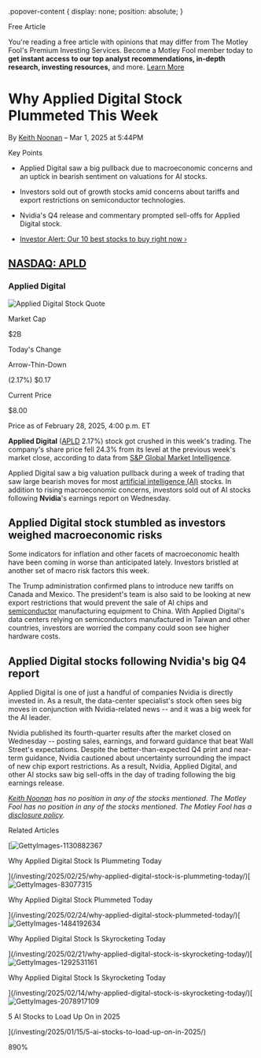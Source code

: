 .popover-content { display: none; position: absolute; }

Free Article[](#)

You're reading a free article with opinions that may differ from The Motley Fool's Premium Investing Services. Become a Motley Fool member today to **get instant access to our top analyst recommendations, in-depth research, investing resources,** and more. [Learn More](https://www.fool.com/mms/mark/op-free-tbox-art)

Why Applied Digital Stock Plummeted This Week
=============================================

By [Keith Noonan](/author/6956/) – Mar 1, 2025 at 5:44PM

Key Points

*   Applied Digital saw a big pullback due to macroeconomic concerns and an uptick in bearish sentiment on valuations for AI stocks.
    
*   Investors sold out of growth stocks amid concerns about tariffs and export restrictions on semiconductor technologies.
    
*   Nvidia's Q4 release and commentary prompted sell-offs for Applied Digital stock.
    
*   [Investor Alert: Our 10 best stocks to buy right now ›](https://www.fool.com/mms/mark/e-sa-nonbbn-kp?aid=10969&source=isaedikp0000035)
    

[NASDAQ: APLD](/quote/nasdaq/apld/)
-----------------------------------

### Applied Digital

![Applied Digital Stock Quote](https://g.foolcdn.com/art/companylogos/mark/APLD.png)

Market Cap

$2B

Today's Change

Arrow-Thin-Down

(2.17%) $0.17

Current Price

$8.00

Price as of February 28, 2025, 4:00 p.m. ET

**Applied Digital** ([APLD](/quote/nasdaq/apld/) 2.17%) stock got crushed in this week's trading. The company's share price fell 24.3% from its level at the previous week's market close, according to data from [S&P Global Market Intelligence](http://marketintelligence.spglobal.com/).

Applied Digital saw a big valuation pullback during a week of trading that saw large bearish moves for most [artificial intelligence (AI)](https://www.fool.com/investing/stock-market/market-sectors/information-technology/ai-stocks/) stocks. In addition to rising macroeconomic concerns, investors sold out of AI stocks following **Nvidia**'s earnings report on Wednesday.

Applied Digital stock stumbled as investors weighed macroeconomic risks
-----------------------------------------------------------------------

Some indicators for inflation and other facets of macroeconomic health have been coming in worse than anticipated lately. Investors bristled at another set of macro risk factors this week.

The Trump administration confirmed plans to introduce new tariffs on Canada and Mexico. The president's team is also said to be looking at new export restrictions that would prevent the sale of AI chips and [semiconductor](https://www.fool.com/investing/stock-market/market-sectors/information-technology/semiconductor-stocks/) manufacturing equipment to China. With Applied Digital's data centers relying on semiconductors manufactured in Taiwan and other countries, investors are worried the company could soon see higher hardware costs.

Applied Digital stocks following Nvidia's big Q4 report
-------------------------------------------------------

Applied Digital is one of just a handful of companies Nvidia is directly invested in. As a result, the data-center specialist's stock often sees big moves in conjunction with Nvidia-related news -- and it was a big week for the AI leader.

Nvidia published its fourth-quarter results after the market closed on Wednesday -- posting sales, earnings, and forward guidance that beat Wall Street's expectations. Despite the better-than-expected Q4 print and near-term guidance, Nvidia cautioned about uncertainty surrounding the impact of new chip export restrictions. As a result, Nvidia, Applied Digital, and other AI stocks saw big sell-offs in the day of trading following the big earnings release.

_[Keith Noonan](https://www.fool.com/author/6956/) has no position in any of the stocks mentioned. The Motley Fool has no position in any of the stocks mentioned. The Motley Fool has a [disclosure policy](https://www.fool.com/legal/fool-disclosure-policy/)._

Related Articles

[![GettyImages-1130882367](https://g.foolcdn.com/image/?url=https%3A%2F%2Fg.foolcdn.com%2Feditorial%2Fimages%2F808991%2Fgettyimages-1130882367.jpg&op=resize&w=92&h=52)

Why Applied Digital Stock Is Plummeting Today

](/investing/2025/02/25/why-applied-digital-stock-is-plummeting-today/)[![GettyImages-83077315](https://g.foolcdn.com/image/?url=https%3A%2F%2Fg.foolcdn.com%2Feditorial%2Fimages%2F808853%2Fgettyimages-83077315.jpg&op=resize&w=92&h=52)

Why Applied Digital Stock Plummeted Today

](/investing/2025/02/24/why-applied-digital-stock-plummeted-today/)[![GettyImages-1484192634](https://g.foolcdn.com/image/?url=https%3A%2F%2Fg.foolcdn.com%2Feditorial%2Fimages%2F808561%2Fgettyimages-1484192634.jpg&op=resize&w=92&h=52)

Why Applied Digital Stock Is Skyrocketing Today

](/investing/2025/02/21/why-applied-digital-stock-is-skyrocketing-today/)[![GettyImages-1292531161](https://g.foolcdn.com/image/?url=https%3A%2F%2Fg.foolcdn.com%2Feditorial%2Fimages%2F807820%2Fgettyimages-1292531161.jpg&op=resize&w=92&h=52)

Why Applied Digital Stock Is Skyrocketing Today

](/investing/2025/02/14/why-applied-digital-stock-is-skyrocketing-today/)[![GettyImages-2078917109](https://g.foolcdn.com/image/?url=https%3A%2F%2Fg.foolcdn.com%2Feditorial%2Fimages%2F803931%2Fgettyimages-2078917109.jpg&op=resize&w=92&h=52)

5 AI Stocks to Load Up On in 2025

](/investing/2025/01/15/5-ai-stocks-to-load-up-on-in-2025/)

890%